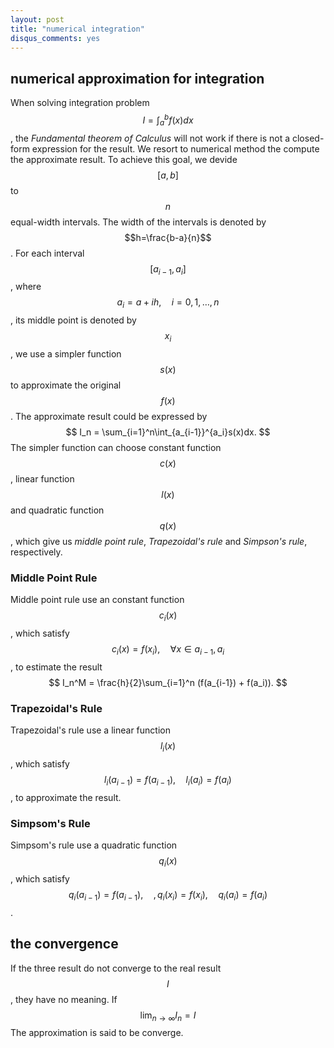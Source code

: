 ```yaml
---
layout: post
title: "numerical integration"
disqus_comments: yes
---
```

## numerical approximation for integration
When solving integration problem $$I = \int_a^b f(x) dx$$, 
the *Fundamental theorem of Calculus*  will not work if there is not a closed-
form expression for the result.  We resort to numerical method the
compute the approximate result. To achieve this goal, 
we devide $$[a, b]$$ to $$n$$ equal-width intervals. 
The width of the intervals is denoted by $$h=\frac{b-a}{n}$$. 
For each interval $$[a_{i-1}, a_i]$$, 
where $$a_i = a + i h, \quad i = 0, 1, \dots, n$$, 
its middle point is denoted by $$x_i$$, 
we use a simpler function $$s(x)$$ to approximate the original $$f(x)$$. 
The approximate result could be expressed by
$$
I_n = \sum_{i=1}^n\int_{a_{i-1}}^{a_i}s(x)dx.
$$
The simpler function can choose constant function 
$$c(x)$$, linear function $$l(x)$$ and quadratic function $$q(x)$$,
which give us *middle point rule*, *Trapezoidal's rule* and *Simpson's rule*, 
respectively.

### Middle Point Rule
Middle point rule use an constant function $$c_i(x)$$, which satisfy
$$c_i(x)=f(x_i), \quad \forall x \in {a_{i-1}, a_i}$$, to estimate the result
$$
I_n^M = \frac{h}{2}\sum_{i=1}^n (f(a_{i-1}) + f(a_i)).
$$

### Trapezoidal's Rule
Trapezoidal's rule use a linear function $$l_i(x)$$, 
which satisfy $$l_i(a_{i-1}) = f(a_{i-1}), \quad l_i(a_i) = f(a_i)$$, 
to approximate the result.

### Simpsom's Rule
Simpsom's rule use a quadratic function $$q_i(x)$$, which satisfy 
$$q_i(a_{i-1}) = f(a_{i-1}),\quad, q_i(x_i) = f(x_i),\quad q_i(a_i) = f(a_i)$$.

## the convergence
If the three result do not converge to the real result $$I$$, they have no meaning. If
$$
\lim_{n\to\infty}I_n = I
$$
The approximation is said to be converge.
